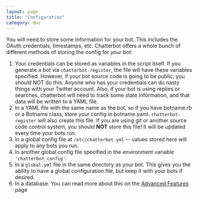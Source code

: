 ```yaml
---
layout: page
title: "Configuration"
category: doc
---
```


You will need to store some information for your bot. This includes
the OAuth credentials, timestamps, etc.  Chatterbot offers a whole
bunch of different methods of storing the config for your bot:

1. Your credentials can be stored as variables in the script itself.
   If you generate a bot via `chatterbot-register`, the file will have
   these variables specified. However, if your bot source code is
   going to be public, you should NOT do this. Anyone who has your
   credentials can do nasty things with your Twitter account. Also, if
   your bot is using replies or searches, chatterbot will need to
   track some state information, and that data will be written to a
   YAML file.
2. In a YAML file with the same name as the bot, so if you have
   botname.rb or a Botname class, store your config in botname.yaml.
   `chatterbot-register` will also create this file. If you are using
   git or another source code control system, you should **NOT** store
   this file! It will be updated every time your bots run.
3. In a global config file at `/etc/chatterbot.yml` -- values stored here
   will apply to any bots you run.
4. In another global config file specified in the environment variable
   `'chatterbot_config'`.
5. In a `global.yml` file in the same directory as your bot.  This
   gives you the ability to have a global configuration file, but keep
   it with your bots if desired.
6. In a database.  You can read more about this on the [Advanced
   Features](advanced.html) page
